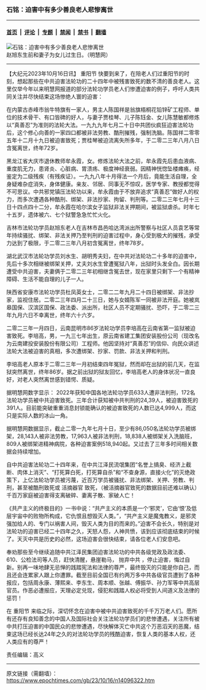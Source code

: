 ### 石铭：迫害中有多少善良老人悲惨离世

---

#### [首页](../../../..?n14096322) &nbsp;|&nbsp; [评论](../../../../../epoch-comment?n14096322) &nbsp;|&nbsp; [专题](../../../../../epoch-special?n14096322) &nbsp;|&nbsp; [禁闻](../../../../../epoch-news?n14096322) &nbsp;|&nbsp; [禁书](../../../../../books?n14096322) &nbsp;|&nbsp; [翻墙](https://github.com/gfw-breaker/nogfw/blob/master/README.md?n14096322)


<div><img alt="石铭：迫害中有多少善良老人悲惨离世" class="attachment-djy_600_400 size-djy_600_400 wp-post-image" src="https://i.epochtimes.com/assets/uploads/2018/06/Screen-Shot-2018-06-26-at-7.33.31-AM.png"/>
<div class="caption">
 赵旭东生前和妻子为女儿过生日。（明慧网）
</div></div><hr/><div class="post_content" id="artbody" itemprop="articleBody">
 <!-- article content begin -->
 <p>
  【大纪元2023年10月16日讯】
  <ok href="https://www.epochtimes.com/gb/tag/%E9%87%8D%E9%98%B3%E8%8A%82.html">
   重阳节
  </ok>
  快要到来了，在陪老人们过重阳节的时刻，想起那些在中共迫害法轮功的二十四年中被残害致死的数不清的善良老人。这里仅举今年以来明慧网报道的部分法轮功学员老人们惨遭迫害的例子，呼吁人类共同关注并尽快结束这场惨绝人寰的迫害：
 </p>
 <p>
  在内蒙古赤峰市翁牛特旗有一家人，男主人陈国祥是翁旗梧桐花铅锌矿工程师、单位的技术骨干、有口皆碑的好人，与妻子贾桂琴、儿子陈钰金、女儿陈慧敏都修炼以“真善忍”为准则的法轮大法。一九九九年七月二十日中共团伙疯狂迫害法轮功后，这个修心向善的一家四口都被非法劳教、酷刑摧残，强制洗脑。陈国祥二零零五年十二月十九日被迫害致死；贾桂琴被迫流离失所多年，于二零二三年八月八日含冤离世，终年72岁。
 </p>
 <p>
  黑龙江省大庆市退休教师牟永霞，女。修炼法轮大法之前，牟永霞先后患血液病、重度肌无力，患肾炎、心脏病、胃溃疡、极度神经衰弱。因精神恍惚坠楼瘫痪，经鉴定为二级残疾（有残疾证）。一九九八年十月得法一个月后，竟能生活自理，全身疑难杂症消失，身体健康。亲友、邻居、同事无不惊叹，医学专家、教授都觉得不可思议。中共邪党镇压法轮功以来，牟永霞由于不放弃追求“真善忍”做好人的权力，而多次遭遇各种酷刑、绑架、非法抄家、拘留、判刑等。二零二三年七月十三日十四点四十二分，牟永霞在哈尔滨女子监狱非法关押期间，被监狱虐杀。时年七十五岁，遗体被六、七个狱警急急忙忙火化。
 </p>
 <p>
  吉林市法轮功学员赵旭东老人在吉林市昌邑哈达湾派出所警察与社区人员袁艺等常年持续骚扰、绑架、非法关押乃至判刑的迫害过程中，身心受到极大的摧残，承受力达到了极限，于二零二三年八月初含冤离世，终年78岁。
 </p>
 <p>
  湖北武汉市法轮功学员刘水生、胡明秀夫妇，在中共对法轮功二十多年的迫害中，先后十多次相继被绑架关押，丈夫刘水生曾遭冤狱八年，出狱时头发全白。因长期遭受中共迫害，夫妻俩于二零二三年初相继含冤去世，现在家里只剩下一个有精神障碍、生活不能自理的儿子一人。
 </p>
 <p>
  陕西省安康市法轮功学员杜凤英女士，二零二二年九月二十四日被绑架、非法抄家，监视住居。二零二三年四月二十三日，她与女婿陈军一同被非法开庭。她被岚皋国保、汉滨区国保、政法委、派出所，社区人员不定期骚扰、恐吓，于二零二三年九月六日不幸离世，终年六十六岁。
 </p>
 <p>
  二零二三年一月四日，云南昆明市86岁法轮功学员李培高在云南省第一监狱被迫害致死。李培高，男，一九三七年出生，原云南省建工集团安装股份公司（现改名为云南建投安装股份有限公司）工程师。他因坚持对“真善忍”的信仰、向民众讲述法轮大法被迫害的真相，多次遭绑架、抄家、罚款、非法关押和判刑。
 </p>
 <p>
  李培高老人原本于二零二三年一月初结束四年冤狱，然而却在出狱的前几天，在监狱突然离世，终年86岁。据之前出狱的狱友回忆，李培高老人的身体状况一直良好，对老人突然离世感到错愕、质疑。
 </p>
 <p>
  据明慧网数字显示： 2022年获知中国各地法轮功学员633人遭非法判刑，172名法轮功学员被中共迫害致死。三年合计获知被中共判刑的24,39人，被迫害致死的391人。目前能突破重重消息封锁能确认的被迫害致死的人数已达4,999人，而这只是实际人数的冰山一角。
 </p>
 <p>
  据明慧网数据显示，截止二零一九年七月十日，至少有86,050名法轮功学员被绑架，28,143人被非法劳教，17,963人被非法判刑，18,838人被绑架关入洗脑班，809人被绑架进精神病院，各种迫害案例518,940起。又过去了三年多时间相关数据会持续增加。
 </p>
 <p>
  自中共迫害法轮功二十四年来，在中共江泽民流氓集团“名誉上搞臭、经济上截断、肉体上消灭”、“打死算白死，打死算自杀”和“不查身源，直接火化”的灭绝政策下，上亿法轮功学员被污蔑，近百万学员被骚扰、非法绑架、关押、劳教、判刑，甚至被酷刑致死或
  <ok href="https://www.epochtimes.com/gb/tag/%E6%B4%BB%E6%91%98%E5%99%A8%E5%AE%98.html">
   活摘器官
  </ok>
  致死，（被活摘器官致死的数据目前还难以确认）千百万家庭被迫害得支离破碎、妻离子散、家破人亡！
 </p>
 <p>
  《共产主义的终极目的》一书中说：“共产主义的本质是一个‘邪灵’，它由‘恨’及低层宇宙中的败物所构成，它仇恨且想毁灭人类。”，“共产主义是魔鬼教义，是邪灵强加给人的、专门以祸害人间，毁灭人类为目的而来的。”迫害不会长久，特别是对法轮功的迫害已经二十四年之久，天怒人怨，人神共愤，该到应该彻底结束的时候了。天灭中共是历史的必然，这场迫害会很快结束，请各位老人们安息吧。
 </p>
 <p>
  奉劝那些至今继续追随中共江泽民集团迫害法轮功的中共各级党政及政法委、610、公检法司等人员，赶快清醒，悬崖勒马，
  <ok href="https://www.epochtimes.com/gb/tag/%E6%8A%9B%E5%BC%83%E4%B8%AD%E5%85%B1.html">
   抛弃中共
  </ok>
  ，停止迫害，悔过自新。别再一味地肆无忌惮的践踏宪法和法律的尊严，最终毁灭的只能是你自己，而且还会连累家人跟上你遭罪。截至目前全国已有约两万多中共各级官员遭到了各种报应，包括周永康、薄熙来、李东生、周本顺、张越、傅振华、孙力军等中共高层官员。作恶必遭报应，天理必定兑现，侵犯和践踏人权必将受到人间道义及法律的惩罚！
 </p>
 <p>
  在
  <ok href="https://www.epochtimes.com/gb/tag/%E9%87%8D%E9%98%B3%E8%8A%82.html">
   重阳节
  </ok>
  来临之际，深切怀念在迫害中被中共迫害致死的千千万万老人们。愿所有还存有良知善念的中国人及国际社会关注法轮功学员们的悲惨遭遇，关注所有被中共打压迫害的中国民众的悲惨遭遇，尽快解体灭亡中共这个万恶滔天的恶魔，结束这场已经长达24年之久的对法轮功学员的残酷迫害，恢复人类的基本人权，还人类应有的尊严！
 </p>
 <p>
  责任编辑：高义
 </p>
 <!-- article content end -->
 <div id="below_article_ad">
 </div>
</div>


---

原文链接（需翻墙）：https://www.epochtimes.com/gb/23/10/16/n14096322.htm